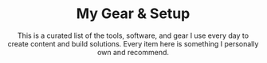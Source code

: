 ---
layout: products
title: "My Gear & Setup"
subtitle: "This is a curated list of the tools, software, and gear I use every day to create content and build solutions. Every item here is something I personally own and recommend."

# --- FEATURED PRODUCT ---
featured_product:
  title: "Sony A7 IV Camera"
  image_url: "https://i.imgur.com/your-sony-a7iv.jpg"
  description: "The absolute workhorse of my setup. This camera delivers stunning 4K video, has incredible autofocus, and is built like a tank. It's the best hybrid camera I've ever owned and the heart of my filmmaking."
  url: "https://www.amazon.com/your-affiliate-link-for-sonya7iv"

# --- PRODUCT CATEGORIES & ITEMS ---
categories:
  - id: "pc-build"
    title: "My PC Build"
    icon: "ph-desktop-tower"
    description: "The components that power my workstation for video editing, development, and gaming."
    items:
      - title: "AMD Ryzen 9 5900X"
        image_url: "https://i.imgur.com/your-ryzen9.jpg"
        description: "12 cores of pure processing power. Handles 4K timelines and code compilation with ease."
        price: "$299"
        url: "https://www.amazon.com/your-affiliate-link-for-ryzen9"
      - title: "NVIDIA RTX 3080"
        image_url: "https://i.imgur.com/your-rtx3080.jpg"
        description: "An absolute beast for GPU-accelerated tasks in DaVinci Resolve and for gaming."
        price: "$749"
        url: "https://www.amazon.com/your-affiliate-link-for-rtx3080"
      - title: "Samsung 980 Pro 2TB NVMe"
        image_url: "https://i.imgur.com/your-ssd.jpg"
        description: "Blazing fast storage means no more waiting for projects or apps to load."
        price: "$149"
        url: "https://www.amazon.com/your-affiliate-link-for-ssd"
        
  - id: "camera-gear"
    title: "Filmmaking Gear"
    icon: "ph-camera"
    description: "The cameras, lenses, and accessories I use to shoot my YouTube videos and short films."
    items:
      - title: "Sony 24-70mm f/2.8 GM II"
        image_url: "https://i.imgur.com/your-lens.jpg"
        description: "My go-to lens for almost everything. Incredibly sharp, versatile, and beautifully built."
        price: "$2,298"
        url: "https://www.amazon.com/your-affiliate-link-for-lens"
      - title: "Rode NTG5 Microphone"
        image_url: "https://i.imgur.com/your-mic.jpg"
        description: "Crisp, clean audio is non-negotiable. This shotgun mic delivers broadcast-quality sound."
        price: "$499"
        url: "https://www.amazon.com/your-affiliate-link-for-mic"
      - title: "Aputure 120D II Light"
        image_url: "https://i.imgur.com/your-light.jpg"
        description: "Powerful, high-quality lighting is the key to a professional look. This is my key light."
        price: "$649"
        url: "https://www.amazon.com/your-affiliate-link-for-light"

  - id: "software-services"
    title: "Software & Services"
    icon: "ph-circles-four"
    description: "The digital tools that are essential to my workflow as a creator and developer."
    items:
      - title: "DaVinci Resolve Studio"
        image_url: "https://i.imgur.com/your-davinci.jpg"
        description: "My preferred software for professional video editing, color grading, and visual effects."
        price: "$295"
        url: "https://www.blackmagicdesign.com/products/davinciresolve"
      - title: "Figma"
        image_url: "https://i.imgur.com/your-figma.jpg"
        description: "The industry standard for UI/UX design. I use it for everything from YouTube thumbnails to app mockups."
        price: "Free Plan"
        url: "https://www.figma.com/"
      - title: "Ghost Pro"
        image_url: "https://i.imgur.com/your-ghost.jpg"
        description: "The powerful, open-source platform that runs my blog and e-learning site."
        price: "$25/mo"
        url: "https://ghost.org/"
---